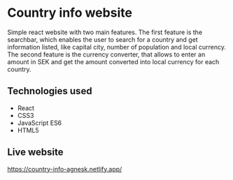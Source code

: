 # Country info website

Simple react website with two main features. The first feature is the searchbar, which enables the user to search for a country and get information listed, like capital city, number of population and local currency. The second feature is the currency converter, that allows to enter an amount in SEK and get the amount converted into local currency for each country.

## Technologies used

- React 
- CSS3
- JavaScript ES6
- HTML5
 
## Live website

https://country-info-agnesk.netlify.app/

